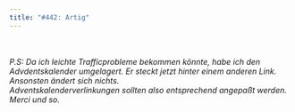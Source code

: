 ```yaml
---
title: "#442: Artig"
---
```

<br />
<br />
<em>P.S: Da ich leichte Trafficprobleme bekommen k&ouml;nnte, habe ich den Advdentskalender umgelagert. Er steckt jetzt hinter einem anderen Link. Ansonsten &auml;ndert sich nichts.<br />
Adventskalenderverlinkungen sollten also entsprechend angepa&szlig;t werden.<br />
Merci und so.</em>

